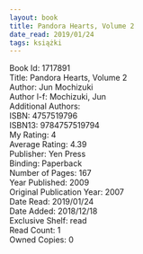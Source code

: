 ```yaml
---
layout: book
title: Pandora Hearts, Volume 2
date_read: 2019/01/24
tags: książki
---
```


Book Id: 1717891<br />
Title: Pandora Hearts, Volume 2<br />
Author: Jun Mochizuki<br />
Author l-f: Mochizuki, Jun<br />
Additional Authors: <br />
ISBN: 4757519796<br />
ISBN13: 9784757519794<br />
My Rating: 4<br />
Average Rating: 4.39<br />
Publisher: Yen Press<br />
Binding: Paperback<br />
Number of Pages: 167<br />
Year Published: 2009<br />
Original Publication Year: 2007<br />
Date Read: 2019/01/24<br />
Date Added: 2018/12/18<br />
Exclusive Shelf: read<br />
Read Count: 1<br />
Owned Copies: 0<br />


